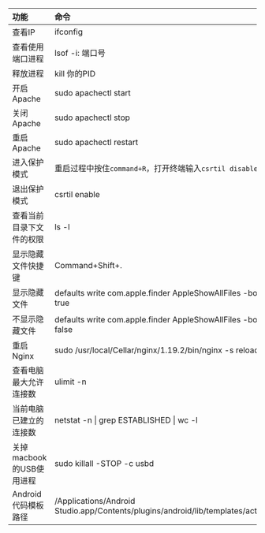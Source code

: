 | 功能 | 命令 |
| :--- | :--- |
| 查看IP | ifconfig |
| 查看使用端口进程 | lsof -i: 端口号 |
| 释放进程 | kill 你的PID |
|开启Apache|sudo apachectl start|
|关闭Apache|sudo apachectl stop|
|重启Apache | sudo apachectl restart|
| 进入保护模式 | 重启过程中按住`command+R`，打开终端输入`csrtil disable` |
| 退出保护模式 | csrtil enable |
| 查看当前目录下文件的权限 | ls -l |
| 显示隐藏文件快捷键 | Command+Shift+. |
|显示隐藏文件|defaults write com.apple.finder AppleShowAllFiles -bool true|
|不显示隐藏文件|defaults write com.apple.finder AppleShowAllFiles -bool false|
|重启Nginx|sudo /usr/local/Cellar/nginx/1.19.2/bin/nginx -s reload|
|查看电脑最大允许连接数|ulimit -n|
|当前电脑已建立的连接数|netstat -n \| grep ESTABLISHED \| wc -l|
|关掉macbook的USB使用进程|sudo killall -STOP -c usbd|
|Android代码模板路径|/Applications/Android Studio.app/Contents/plugins/android/lib/templates/activities|















